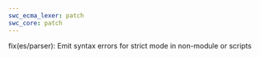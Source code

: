 ```yaml
---
swc_ecma_lexer: patch
swc_core: patch
---
```


fix(es/parser): Emit syntax errors for strict mode in non-module or scripts
